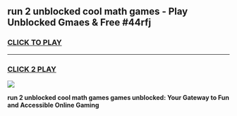 
## run 2 unblocked cool math games - Play Unblocked Gmaes & Free #44rfj
<h3>
<a href="https://premium.freeplayer.one?title=run_2_unblocked_cool_math_games&ref=01M">CLICK TO PLAY</a></h3>
<hr>

<h3>
<a href="https://premium.freeplayer.one?title=run_2_unblocked_cool_math_games&ref=01M">CLICK 2 PLAY</a>
  
</h3>

<a href="https://premium.freeplayer.one?title=run_2_unblocked_cool_math_games&ref=01M"><img src="https://clearcache.store/games.png"></a>


**run 2 unblocked cool math games games unblocked: Your Gateway to Fun and Accessible Online Gaming**

